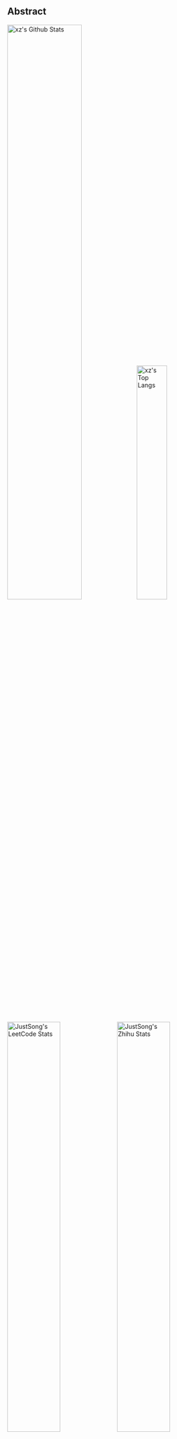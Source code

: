 ## Abstract
<p>
  <img src="https://github-readme-stats.vercel.app/api?username=xz2048&show_icons=true&hide_border=true" alt="xz's Github Stats" width="58%" />
  <img src="https://github-readme-stats.vercel.app/api/top-langs/?username=xz2048&layout=compact&hide_border=true&langs_count=10" alt="xz's Top Langs" width="37%" /> 
</p>

<p>
  <img src="https://stats.justsong.cn/api/leetcode/?username=sdudend&theme=light&cn=true" alt="JustSong's LeetCode Stats" width="49%" />
  <img src="https://stats.justsong.cn/api/zhihu/?username=hao-de-ni-34&theme=light" alt="JustSong's Zhihu Stats" width="49%" /> 
</p>

*Cards provided by [https://github.com/songquanpeng/stats-cards](https://github.com/songquanpeng/stats-cards).*

## Top Projects
|Project|Description|Stars|
|:--|:--|:--|
|[airport-auto-checkin](https://github.com/xz2048/airport-auto-checkin)|None|`0⭐`|
|[csapp-learn](https://github.com/xz2048/csapp-learn)|None|`0⭐`|
|[javaLearn](https://github.com/xz2048/javaLearn)|None|`0⭐`|
|[makeOS](https://github.com/xz2048/makeOS)|None|`0⭐`|
|[suanfati](https://github.com/xz2048/suanfati)|None|`0⭐`|
|[use.js](https://github.com/xz2048/use.js)|None|`0⭐`|

## Recent Updates
|Project|Description|Last Update|
|:--|:--|:--|
|[makeOS](https://github.com/xz2048/makeOS)|None|![2022-10-03 20:14:10](https://img.shields.io/badge/2022--10--03-20%3A14%3A10-brightgreen?style=flat-square)|
|[javaLearn](https://github.com/xz2048/javaLearn)|None|![2022-08-11 13:19:05](https://img.shields.io/badge/2022--08--11-13%3A19%3A05-brightgreen?style=flat-square)|
|[use.js](https://github.com/xz2048/use.js)|None|![2022-08-07 23:28:16](https://img.shields.io/badge/2022--08--07-23%3A28%3A16-brightgreen?style=flat-square)|
|[csapp-learn](https://github.com/xz2048/csapp-learn)|None|![2022-08-02 16:18:45](https://img.shields.io/badge/2022--08--02-16%3A18%3A45-brightgreen?style=flat-square)|
|[suanfati](https://github.com/xz2048/suanfati)|None|![2022-07-29 20:12:58](https://img.shields.io/badge/2022--07--29-20%3A12%3A58-brightgreen?style=flat-square)|
|[airport-auto-checkin](https://github.com/xz2048/airport-auto-checkin)|None|![2022-07-07 17:17:41](https://img.shields.io/badge/2022--07--07-17%3A17%3A41-brightgreen?style=flat-square)|



*Last updated on: 2022-10-20 18:17:31*
